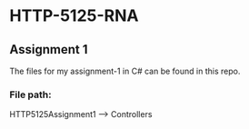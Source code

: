 # HTTP-5125-RNA
## Assignment 1 
The files for my assignment-1 in C# can be found in this repo.

### File path:
HTTP5125Assignment1 --> Controllers
